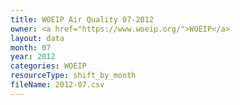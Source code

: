 ```yaml
---
title: WOEIP Air Quality 07-2012
owner: <a href="https://www.woeip.org/">WOEIP</a>
layout: data
month: 07
year: 2012
categories: WOEIP
resourceType: shift_by_month
fileName: 2012-07.csv
---
```

